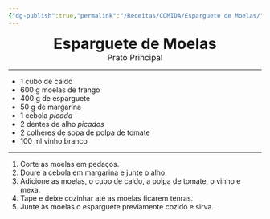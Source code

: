 ```yaml
---
{"dg-publish":true,"permalink":"/Receitas/COMIDA/Esparguete de Moelas/","title":"Esparguete de Moelas","tags":["🏡Casa"]}
---
```


<div style="text-align: center;"> <span style="font-size: 30px;"><b>Esparguete de Moelas</b></span> </div>


<div style="text-align: center;"> <span style="font-size: 16px;">  Prato Principal  </span> </div>

---
- 1 cubo de caldo
- 600 g moelas de frango
- 400 g de esparguete
- 50 g de margarina
- 1 cebola *picada*
- 2 dentes de alho *picados*
- 2 colheres de sopa de polpa de tomate
- 100 ml vinho branco
---
1. Corte as moelas em pedaços. 
2. Doure a cebola em margarina e junte o alho.
3. Adicione as moelas, o cubo de caldo, a polpa de tomate, o vinho e mexa. 
4. Tape e deixe cozinhar até as moelas ficarem tenras. 
5. Junte às moelas o esparguete previamente cozido e sirva.